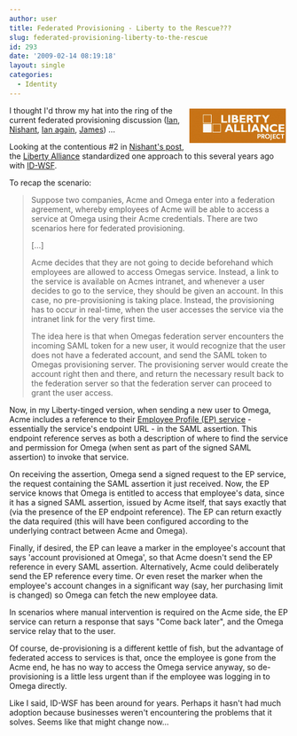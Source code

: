```yaml
---
author: user
title: Federated Provisioning - Liberty to the Rescue???
slug: federated-provisioning-liberty-to-the-rescue
id: 293
date: '2009-02-14 08:19:18'
layout: single
categories:
  - Identity
---
```


<span style="margin: 5px; float: right;">[![](images/libertylogo.jpg)](http://www.projectliberty.org/resource_center/specifications/)</span>

I thought I'd throw my hat into the ring of the current federated provisioning discussion ([Ian](http://www.tuesdaynight.org/2009/02/05/will-the-real-federated-provisioning-please-stand-up.html), [Nishant](http://blogs.oracle.com/talkingidentity/2009/02/the_thing_about_federated_prov.html), [Ian again](http://www.tuesdaynight.org/2009/01/07/down-with-federated-provisioning.html), [James](http://duckdown.blogspot.com/2009/02/federated-provisioning.html)) ...

Looking at the contentious #2 in [Nishant's post](http://blogs.oracle.com/talkingidentity/2009/02/the_thing_about_federated_prov.html), the [Liberty Alliance](http://projectliberty.org/) standardized one approach to this several years ago with [ID-WSF](http://www.projectliberty.org/resource_center/specifications/liberty_alliance_id_wsf_2_0_specifications_including_errata_v1_0_updates).

To recap the scenario:

> Suppose two companies, Acme and Omega enter into a federation agreement, whereby employees of Acme will be able to access a service at Omega using their Acme credentials. There are two scenarios here for federated provisioning.
> 
> [...]
> 
> Acme decides that they are not going to decide beforehand which employees are allowed to access Omegas service. Instead, a link to the service is available on Acmes intranet, and whenever a user decides to go to the service, they should be given an account. In this case, no pre-provisioning is taking place. Instead, the provisioning has to occur in real-time, when the user accesses the service via the intranet link for the very first time.
> 
> The idea here is that when Omegas federation server encounters the incoming SAML token for a new user, it would recognize that the user does not have a federated account, and send the SAML token to Omegas provisioning server. The provisioning server would create the account right then and there, and return the necessary result back to the federation server so that the federation server can proceed to grant the user access.

Now, in my Liberty-tinged version, when sending a new user to Omega, Acme includes a reference to their [Employee Profile (EP) service](http://www.projectliberty.org/resource_center/specifications/liberty_alliance_id_sis_1_0_specifications) - essentially the service's endpoint URL - in the SAML assertion. This endpoint reference serves as both a description of where to find the service and permission for Omega (when sent as part of the signed SAML assertion) to invoke that service.

On receiving the assertion, Omega send a signed request to the EP service, the request containing the SAML assertion it just received. Now, the EP service knows that Omega is entitled to access that employee's data, since it has a signed SAML assertion, issued by Acme itself, that says exactly that (via the presence of the EP endpoint reference). The EP can return exactly the data required (this will have been configured according to the underlying contract between Acme and Omega).

Finally, if desired, the EP can leave a marker in the employee's account that says 'account provisioned at Omega', so that Acme doesn't send the EP reference in every SAML assertion. Alternatively, Acme could deliberately send the EP reference every time. Or even reset the marker when the employee's account changes in a significant way (say, her purchasing limit is changed) so Omega can fetch the new employee data.

In scenarios where manual intervention is required on the Acme side, the EP service can return a response that says "Come back later", and the Omega service relay that to the user.

Of course, de-provisioning is a different kettle of fish, but the advantage of federated access to services is that, once the employee is gone from the Acme end, he has no way to access the Omega service anyway, so de-provisioning is a little less urgent than if the employee was logging in to Omega directly.

Like I said, ID-WSF has been around for years. Perhaps it hasn't had much adoption because businesses weren't encountering the problems that it solves. Seems like that might change now...